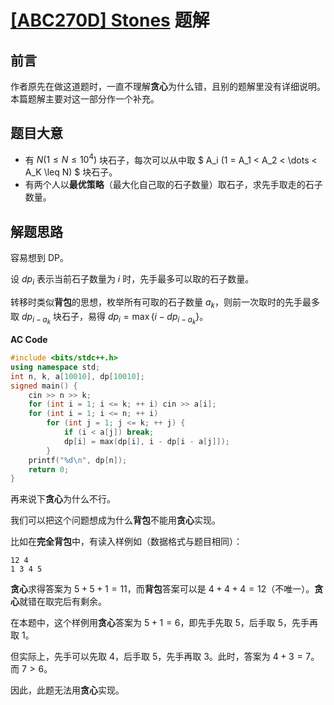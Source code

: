 # [[ABC270D] Stones](https://www.luogu.com.cn/problem/AT_abc270_d) 题解

## 前言

作者原先在做这道题时，一直不理解**贪心**为什么错，且别的题解里没有详细说明。本篇题解主要对这一部分作一个补充。

## 题目大意

- 有 $N(1 \leq N \leq 10 ^ 4)$ 块石子，每次可以从中取 $ A_i (1 = A_1 < A_2 < \dots < A_K \leq N) $ 块石子。
- 有两个人以**最优策略**（最大化自己取的石子数量）取石子，求先手取走的石子数量。

## 解题思路

容易想到 $\text{DP}$。

设 $dp_i$ 表示当前石子数量为 $i$ 时，先手最多可以取的石子数量。

转移时类似**背包**的思想，枚举所有可取的石子数量 $a_k$，则前一次取时的先手最多取 $dp_{i - a_k}$ 块石子，易得 $dp_i = \max \{i - dp_{i - a_k}\}$。

**AC Code**

```cpp
#include <bits/stdc++.h>
using namespace std;
int n, k, a[10010], dp[10010];
signed main() {
	cin >> n >> k;
	for (int i = 1; i <= k; ++ i) cin >> a[i];
	for (int i = 1; i <= n; ++ i)
		for (int j = 1; j <= k; ++ j) {
			if (i < a[j]) break;
			dp[i] = max(dp[i], i - dp[i - a[j]]);
		}
	printf("%d\n", dp[n]);
	return 0;
}
```

再来说下**贪心**为什么不行。

我们可以把这个问题想成为什么**背包**不能用**贪心**实现。

比如在**完全背包**中，有读入样例如（数据格式与题目相同）：

```
12 4
1 3 4 5
```

**贪心**求得答案为 $5 + 5 + 1 = 11$，而**背包**答案可以是 $4 + 4 + 4 = 12$（不唯一）。**贪心**就错在取完后有剩余。

在本题中，这个样例用**贪心**答案为 $5 + 1 = 6$，即先手先取 $5$，后手取 $5$，先手再取 $1$。

但实际上，先手可以先取 $4$，后手取 $5$，先手再取 $3$。此时，答案为 $4 + 3 = 7$。而 $7 > 6$。

因此，此题无法用**贪心**实现。